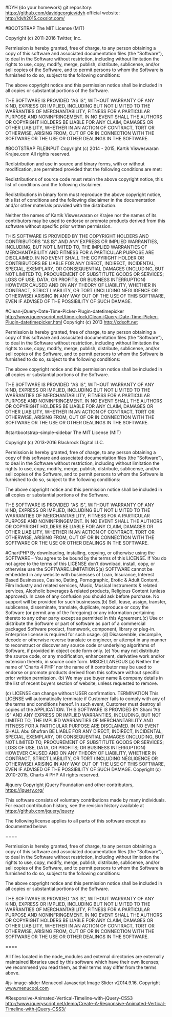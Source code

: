 #DYH (do your homework)
git repository: https://github.com/davidgeorgiev/dyh
official website: http://dyh2015.coxslot.com/

#BOOTSTRAP
The MIT License (MIT)

Copyright (c) 2011-2016 Twitter, Inc.

Permission is hereby granted, free of charge, to any person obtaining a copy
of this software and associated documentation files (the "Software"), to deal
in the Software without restriction, including without limitation the rights
to use, copy, modify, merge, publish, distribute, sublicense, and/or sell
copies of the Software, and to permit persons to whom the Software is
furnished to do so, subject to the following conditions:

The above copyright notice and this permission notice shall be included in
all copies or substantial portions of the Software.

THE SOFTWARE IS PROVIDED "AS IS", WITHOUT WARRANTY OF ANY KIND, EXPRESS OR
IMPLIED, INCLUDING BUT NOT LIMITED TO THE WARRANTIES OF MERCHANTABILITY,
FITNESS FOR A PARTICULAR PURPOSE AND NONINFRINGEMENT. IN NO EVENT SHALL THE
AUTHORS OR COPYRIGHT HOLDERS BE LIABLE FOR ANY CLAIM, DAMAGES OR OTHER
LIABILITY, WHETHER IN AN ACTION OF CONTRACT, TORT OR OTHERWISE, ARISING FROM,
OUT OF OR IN CONNECTION WITH THE SOFTWARE OR THE USE OR OTHER DEALINGS IN
THE SOFTWARE.

#BOOTSTRAP FILEINPUT
Copyright (c) 2014 - 2015, Kartik Visweswaran
Krajee.com
All rights reserved.

Redistribution and use in source and binary forms, with or without modification, are permitted provided that the following conditions are met:

Redistributions of source code must retain the above copyright notice, this list of conditions and the following disclaimer.

Redistributions in binary form must reproduce the above copyright notice, this list of conditions and the following disclaimer in the documentation and/or other materials provided with the distribution.

Neither the names of Kartik Visweswaran or Krajee nor the names of its contributors may be used to endorse or promote products derived from this software without specific prior written permission.

THIS SOFTWARE IS PROVIDED BY THE COPYRIGHT HOLDERS AND CONTRIBUTORS "AS IS" AND ANY EXPRESS OR IMPLIED WARRANTIES, INCLUDING, BUT NOT LIMITED TO, THE IMPLIED WARRANTIES OF MERCHANTABILITY AND FITNESS FOR A PARTICULAR PURPOSE ARE DISCLAIMED. IN NO EVENT SHALL THE COPYRIGHT HOLDER OR CONTRIBUTORS BE LIABLE FOR ANY DIRECT, INDIRECT, INCIDENTAL, SPECIAL, EXEMPLARY, OR CONSEQUENTIAL DAMAGES (INCLUDING, BUT NOT LIMITED TO, PROCUREMENT OF SUBSTITUTE GOODS OR SERVICES; LOSS OF USE, DATA, OR PROFITS; OR BUSINESS INTERRUPTION) HOWEVER CAUSED AND ON ANY THEORY OF LIABILITY, WHETHER IN CONTRACT, STRICT LIABILITY, OR TORT (INCLUDING NEGLIGENCE OR OTHERWISE) ARISING IN ANY WAY OUT OF THE USE OF THIS SOFTWARE, EVEN IF ADVISED OF THE POSSIBILITY OF SUCH DAMAGE.

#Clean-jQuery-Date-Time-Picker-Plugin-datetimepicker
http://www.jqueryscript.net/time-clock/Clean-jQuery-Date-Time-Picker-Plugin-datetimepicker.html
Copyright (c) 2013 http://xdsoft.net

Permission is hereby granted, free of charge, to any person obtaining a copy
of this software and associated documentation files (the "Software"), to deal
in the Software without restriction, including without limitation the rights
to use, copy, modify, merge, publish, distribute, sublicense, and/or sell
copies of the Software, and to permit persons to whom the Software is
furnished to do so, subject to the following conditions:

The above copyright notice and this permission notice shall be included in
all copies or substantial portions of the Software.

THE SOFTWARE IS PROVIDED "AS IS", WITHOUT WARRANTY OF ANY KIND, EXPRESS OR
IMPLIED, INCLUDING BUT NOT LIMITED TO THE WARRANTIES OF MERCHANTABILITY,
FITNESS FOR A PARTICULAR PURPOSE AND NONINFRINGEMENT. IN NO EVENT SHALL THE
AUTHORS OR COPYRIGHT HOLDERS BE LIABLE FOR ANY CLAIM, DAMAGES OR OTHER
LIABILITY, WHETHER IN AN ACTION OF CONTRACT, TORT OR OTHERWISE, ARISING FROM,
OUT OF OR IN CONNECTION WITH THE SOFTWARE OR THE USE OR OTHER DEALINGS IN
THE SOFTWARE.

#startbootstrap-simple-sidebar
The MIT License (MIT)

Copyright (c) 2013-2016 Blackrock Digital LLC.

Permission is hereby granted, free of charge, to any person obtaining a copy
of this software and associated documentation files (the "Software"), to deal
in the Software without restriction, including without limitation the rights
to use, copy, modify, merge, publish, distribute, sublicense, and/or sell
copies of the Software, and to permit persons to whom the Software is
furnished to do so, subject to the following conditions:

The above copyright notice and this permission notice shall be included in
all copies or substantial portions of the Software.

THE SOFTWARE IS PROVIDED "AS IS", WITHOUT WARRANTY OF ANY KIND, EXPRESS OR
IMPLIED, INCLUDING BUT NOT LIMITED TO THE WARRANTIES OF MERCHANTABILITY,
FITNESS FOR A PARTICULAR PURPOSE AND NONINFRINGEMENT. IN NO EVENT SHALL THE
AUTHORS OR COPYRIGHT HOLDERS BE LIABLE FOR ANY CLAIM, DAMAGES OR OTHER
LIABILITY, WHETHER IN AN ACTION OF CONTRACT, TORT OR OTHERWISE, ARISING FROM,
OUT OF OR IN CONNECTION WITH THE SOFTWARE OR THE USE OR OTHER DEALINGS IN
THE SOFTWARE.

#ChartPHP
By downloading, installing, copying, or otherwise using the SOFTWARE – You agree to be bound by the terms of this LICENSE. If You do not agree to the terms of this LICENSE don’t download, install, copy, or otherwise use the SOFTWARE.LIMITATIONS(a) SOFTWARE cannot be embedded in any website with businesses of Loan, Insurance, Interest Based Businesses, Casino, Dating, Pornographic, Erotic & Adult Content, Film Industry and related services, Music, Musical Instruments & related services, Alcoholic beverages & related products, Religious Content (unless approved). In case of any confusion you should ask before purchase. No support will be provided for such businesses.(b) Sell, lease, assign, transfer, sublicense, disseminate, translate, duplicate, reproduce or copy the Software (or permit any of the foregoing) or any information pertaining thereto to any other party except as permitted in this Agreement.(c) Use or distribute the Software or part of software as part of a commercial packaged Software product, framework, component, library or plug-in. Enterprise license is required for such usage.
(d) Disassemble, decompile, decode or otherwise reverse translate or engineer, or attempt in any manner to reconstruct or discover any source code or underlying algorithms of Software, if provided in object code form only.
(e) You may not distribute the source code, or any modification, enhancement, derivative work and/or extension thereto, in source code form.
MISCELLANEOUS
(a) Neither the name of ‘Charts 4 PHP’ nor the name of it contributor may be used to endorse or promote products derived from this software without specific prior written permission.
(b) We may use buyer name & company details in the list of recent buyers section of website, unless requested to remove.

(c) LICENSE can change without USER confirmation.
TERMINATION
This LICENSE will automatically terminate if Customer fails to comply with any of the terms and conditions hereof. In such event, Customer must destroy all copies of the APPLICATION.
THIS SOFTWARE IS PROVIDED BY Shani ”AS IS” AND ANY EXPRESS OR IMPLIED WARRANTIES, INCLUDING, BUT NOT LIMITED TO, THE IMPLIED WARRANTIES OF MERCHANTABILITY AND FITNESS FOR A PARTICULAR PURPOSE ARE DISCLAIMED. IN NO EVENT SHALL Abu Ghufran BE LIABLE FOR ANY DIRECT, INDIRECT, INCIDENTAL, SPECIAL, EXEMPLARY, OR CONSEQUENTIAL DAMAGES (INCLUDING, BUT NOT LIMITED TO, PROCUREMENT OF SUBSTITUTE GOODS OR SERVICES; LOSS OF USE, DATA, OR PROFITS; OR BUSINESS INTERRUPTION) HOWEVER CAUSED AND ON ANY THEORY OF LIABILITY, WHETHER IN CONTRACT, STRICT LIABILITY, OR TORT (INCLUDING NEGLIGENCE OR OTHERWISE) ARISING IN ANY WAY OUT OF THE USE OF THIS SOFTWARE, EVEN IF ADVISED OF THE POSSIBILITY OF SUCH DAMAGE.
Copyright (c) 2010-2015, Charts 4 PHP
All rights reserved.

#jquery
Copyright jQuery Foundation and other contributors, https://jquery.org/

This software consists of voluntary contributions made by many
individuals. For exact contribution history, see the revision history
available at https://github.com/jquery/jquery

The following license applies to all parts of this software except as
documented below:

====

Permission is hereby granted, free of charge, to any person obtaining
a copy of this software and associated documentation files (the
"Software"), to deal in the Software without restriction, including
without limitation the rights to use, copy, modify, merge, publish,
distribute, sublicense, and/or sell copies of the Software, and to
permit persons to whom the Software is furnished to do so, subject to
the following conditions:

The above copyright notice and this permission notice shall be
included in all copies or substantial portions of the Software.

THE SOFTWARE IS PROVIDED "AS IS", WITHOUT WARRANTY OF ANY KIND,
EXPRESS OR IMPLIED, INCLUDING BUT NOT LIMITED TO THE WARRANTIES OF
MERCHANTABILITY, FITNESS FOR A PARTICULAR PURPOSE AND
NONINFRINGEMENT. IN NO EVENT SHALL THE AUTHORS OR COPYRIGHT HOLDERS BE
LIABLE FOR ANY CLAIM, DAMAGES OR OTHER LIABILITY, WHETHER IN AN ACTION
OF CONTRACT, TORT OR OTHERWISE, ARISING FROM, OUT OF OR IN CONNECTION
WITH THE SOFTWARE OR THE USE OR OTHER DEALINGS IN THE SOFTWARE.

====

All files located in the node_modules and external directories are
externally maintained libraries used by this software which have their
own licenses; we recommend you read them, as their terms may differ from
the terms above.

#js-image-slider
Menucool Javascript Image Slider v2014.9.16. Copyright www.menucool.com

#Responsive-Animated-Vertical-Timeline-with-jQuery-CSS3
http://www.jqueryscript.net/demo/Create-A-Responsive-Animated-Vertical-Timeline-with-jQuery-CSS3/
